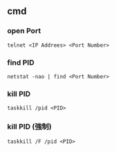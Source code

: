 ## cmd
### open Port
`telnet <IP Addrees> <Port Number>`

### find PID
`netstat -nao | find <Port Number>`

### kill PID
`taskkill /pid <PID>`

### kill PID (強制)
`taskkill /F /pid <PID>`
